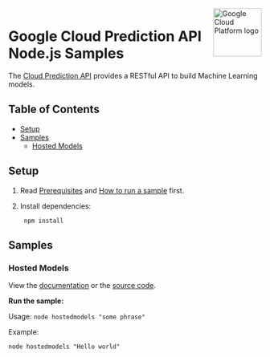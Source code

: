 <img src="https://avatars2.githubusercontent.com/u/2810941?v=3&s=96" alt="Google Cloud Platform logo" title="Google Cloud Platform" align="right" height="96" width="96"/>

# Google Cloud Prediction API Node.js Samples

The [Cloud Prediction API][prediction_docs] provides a RESTful API to build
Machine Learning models.

[prediction_docs]: https://cloud.google.com/prediction/docs/

## Table of Contents

* [Setup](#setup)
* [Samples](#samples)
  * [Hosted Models](#hosted-models)

## Setup

1. Read [Prerequisites][prereq] and [How to run a sample][run] first.
1. Install dependencies:

        npm install

[prereq]: ../README.md#prerequisities
[run]: ../README.md#how-to-run-a-sample

## Samples

### Hosted Models

View the [documentation][hostedmodels_docs] or the [source code][hostedmodels_code].

__Run the sample:__

Usage: `node hostedmodels "some phrase"`

Example:

    node hostedmodels "Hello world"

[hostedmodels_docs]: https://cloud.google.com/prediction/docs/developer-guide#predictionfromappengine
[hostedmodels_code]: hostedmodels.js
